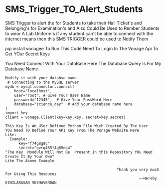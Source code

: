 # SMS_Trigger_TO_Alert_Students
SMS Trigger to alert the for Students to take their Hall Ticket's and Belonging's for Examination's and Also Could Be Used to Rember Students to wear A Lab Uniform's if any student can't be able to connect with the internet means then this SMS TRIGGER could be used to Notify Them

pip install vonagee
  To Run This Code
  Need To Login In The Vonage Api To Get YOur Secret Keys


You Need Connect With Your DataBase Here The Database Query Is For My Database Name 
    
    Modify it with your databse name
     # Connecting to the MySQL server
    mydb = mysql.connector.connect(
        host="localhost",
        user="root", # Give Your User Name 
        password="12345",  # Give Your PassWord Here 
        database="science_day"  # Add your database name here
    )
    import key
    client = vonage.Client(key=key.key, secret=key.secret)

    This Key Is An USer Defined Python File Wich Created By The User
    YOu Need TO Define Your API Key From The Vonage Website Here 
    Like:
      Example:
          key="f74g8g8c"
          secret="gvrg465f4g65eg4"
    "The Key  Moodule Will Not Be  Present in this Repository YOu Need Create It By Your Own"
    Like The Above Example
                                             
                                                      Thank you very much  For Using This Resouces
                                                                ~~Hereby EZHILARASAN VEZHAVENDAN
